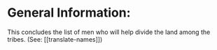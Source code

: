 # General Information:

This concludes the list of men who will help divide the land among the tribes. (See: [[translate-names]])